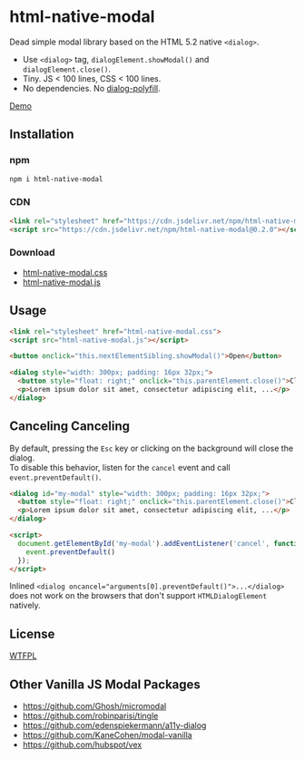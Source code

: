 # html-native-modal

Dead simple modal library based on the HTML 5.2 native `<dialog>`.

* Use `<dialog>` tag, `dialogElement.showModal()` and `dialogElement.close()`.
* Tiny. JS < 100 lines, CSS < 100 lines.
* No dependencies. No [dialog-polyfill](https://github.com/GoogleChrome/dialog-polyfill).

[Demo](https://luncheon.github.io/html-native-modal/index.html)


## Installation

### npm

```bash
npm i html-native-modal
```

### CDN

```html
<link rel="stylesheet" href="https://cdn.jsdelivr.net/npm/html-native-modal@0.2.0/html-native-modal.css">
<script src="https://cdn.jsdelivr.net/npm/html-native-modal@0.2.0"></script>
```

### Download

* <a target="_blank" download="html-native-modal.css" href="https://cdn.jsdelivr.net/npm/html-native-modal@0.2.0/html-native-modal.css">html-native-modal.css</a>
* <a target="_blank" download="html-native-modal.js" href="https://cdn.jsdelivr.net/npm/html-native-modal@0.2.0/html-native-modal.js">html-native-modal.js</a>


## Usage

```html
<link rel="stylesheet" href="html-native-modal.css">
<script src="html-native-modal.js"></script>

<button onclick="this.nextElementSibling.showModal()">Open</button>

<dialog style="width: 300px; padding: 16px 32px;">
  <button style="float: right;" onclick="this.parentElement.close()">Close</button>
  <p>Lorem ipsum dolor sit amet, consectetur adipiscing elit, ...</p>
</dialog>
```


## Canceling Canceling

By default, pressing the `Esc` key or clicking on the background will close the dialog.  
To disable this behavior, listen for the `cancel` event and call `event.preventDefault()`.

```html
<dialog id="my-modal" style="width: 300px; padding: 16px 32px;">
  <button style="float: right;" onclick="this.parentElement.close()">Close</button>
  <p>Lorem ipsum dolor sit amet, consectetur adipiscing elit, ...</p>
</dialog>

<script>
  document.getElementById('my-modal').addEventListener('cancel', function (event) {
    event.preventDefault()
  });
</script>
```

Inlined `<dialog oncancel="arguments[0].preventDefault()">...</dialog>` does not work on the browsers that don't support `HTMLDialogElement` natively.


## License

[WTFPL](http://www.wtfpl.net)


## Other Vanilla JS Modal Packages

* https://github.com/Ghosh/micromodal
* https://github.com/robinparisi/tingle
* https://github.com/edenspiekermann/a11y-dialog
* https://github.com/KaneCohen/modal-vanilla
* https://github.com/hubspot/vex
